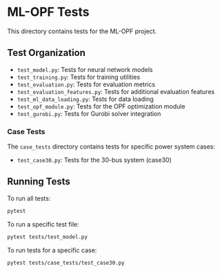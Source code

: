 # ML-OPF Tests

This directory contains tests for the ML-OPF project.

## Test Organization

- `test_model.py`: Tests for neural network models
- `test_training.py`: Tests for training utilities
- `test_evaluation.py`: Tests for evaluation metrics
- `test_evaluation_features.py`: Tests for additional evaluation features
- `test_ml_data_loading.py`: Tests for data loading
- `test_opf_module.py`: Tests for the OPF optimization module
- `test_gurobi.py`: Tests for Gurobi solver integration

### Case Tests

The `case_tests` directory contains tests for specific power system cases:

- `test_case30.py`: Tests for the 30-bus system (case30)

## Running Tests

To run all tests:

```bash
pytest
```

To run a specific test file:

```bash
pytest tests/test_model.py
```

To run tests for a specific case:

```bash
pytest tests/case_tests/test_case30.py
``` 